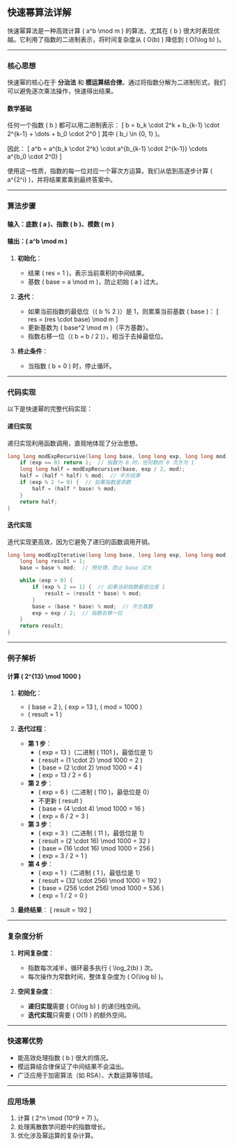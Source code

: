 ## **快速幂算法详解**

快速幂算法是一种高效计算 \( a^b \mod m \) 的算法，尤其在 \( b \) 很大时表现优越。它利用了指数的二进制表示，将时间复杂度从 \( O(b) \) 降低到 \( O(\log b) \)。

---

### **核心思想**
快速幂的核心在于 **分治法** 和 **模运算结合律**。通过将指数分解为二进制形式，我们可以避免逐次乘法操作，快速得出结果。

#### **数学基础**
任何一个指数 \( b \) 都可以用二进制表示：
\[
b = b_k \cdot 2^k + b_{k-1} \cdot 2^{k-1} + \dots + b_0 \cdot 2^0
\]
其中 \( b_i \in \{0, 1\} \)。

因此：
\[
a^b = a^{b_k \cdot 2^k} \cdot a^{b_{k-1} \cdot 2^{k-1}} \cdots a^{b_0 \cdot 2^0}
\]

使用这一性质，指数的每一位对应一个幂次方运算。我们从低到高逐步计算 \( a^{2^i} \)，并将结果累乘到最终答案中。

---

### **算法步骤**
#### 输入：底数 \( a \)、指数 \( b \)、模数 \( m \)
#### 输出：\( a^b \mod m \)

1. **初始化**：
   - 结果 \( res = 1 \)，表示当前乘积的中间结果。
   - 基数 \( base = a \mod m \)，防止初始 \( a \) 过大。

2. **迭代**：
   - 如果当前指数的最低位（\( b \% 2 \)）是 1，则累乘当前基数 \( base \)：
     \[
     res = (res \cdot base) \mod m
     \]
   - 更新基数为 \( base^2 \mod m \)（平方基数）。
   - 指数右移一位（\( b = b / 2 \)），相当于去掉最低位。

3. **终止条件**：
   - 当指数 \( b = 0 \) 时，停止循环。

---

### **代码实现**
以下是快速幂的完整代码实现：

#### **递归实现**
递归实现利用函数调用，直观地体现了分治思想。

```cpp
long long modExpRecursive(long long base, long long exp, long long mod) {
    if (exp == 0) return 1;  // 指数为 0 时，任何数的 0 次方为 1
    long long half = modExpRecursive(base, exp / 2, mod);
    half = (half * half) % mod;  // 平方结果
    if (exp % 2 != 0) {  // 如果指数是奇数
        half = (half * base) % mod;
    }
    return half;
}
```

#### **迭代实现**
迭代实现更高效，因为它避免了递归的函数调用开销。

```cpp
long long modExpIterative(long long base, long long exp, long long mod) {
    long long result = 1;
    base = base % mod;  // 预处理，防止 base 过大

    while (exp > 0) {
        if (exp % 2 == 1) {  // 如果当前指数最低位是 1
            result = (result * base) % mod;
        }
        base = (base * base) % mod;  // 平方基数
        exp = exp / 2;  // 指数右移一位
    }
    return result;
}
```

---

### **例子解析**
#### 计算 \( 2^{13} \mod 1000 \)
1. **初始化**：
   - \( base = 2 \), \( exp = 13 \), \( mod = 1000 \)
   - \( result = 1 \)

2. **迭代过程**：
   - **第 1 步**：
     - \( exp = 13 \)（二进制 \( 1101 \)，最低位是 1）
     - \( result = (1 \cdot 2) \mod 1000 = 2 \)
     - \( base = (2 \cdot 2) \mod 1000 = 4 \)
     - \( exp = 13 / 2 = 6 \)
   - **第 2 步**：
     - \( exp = 6 \)（二进制 \( 110 \)，最低位是 0）
     - 不更新 \( result \)
     - \( base = (4 \cdot 4) \mod 1000 = 16 \)
     - \( exp = 6 / 2 = 3 \)
   - **第 3 步**：
     - \( exp = 3 \)（二进制 \( 11 \)，最低位是 1）
     - \( result = (2 \cdot 16) \mod 1000 = 32 \)
     - \( base = (16 \cdot 16) \mod 1000 = 256 \)
     - \( exp = 3 / 2 = 1 \)
   - **第 4 步**：
     - \( exp = 1 \)（二进制 \( 1 \)，最低位是 1）
     - \( result = (32 \cdot 256) \mod 1000 = 192 \)
     - \( base = (256 \cdot 256) \mod 1000 = 536 \)
     - \( exp = 1 / 2 = 0 \)

3. **最终结果**：
   \[
   result = 192
   \]

---

### **复杂度分析**
1. **时间复杂度**：
   - 指数每次减半，循环最多执行 \( \log_2(b) \) 次。
   - 每次操作为常数时间，整体复杂度为 \( O(\log b) \)。

2. **空间复杂度**：
   - **递归实现**需要 \( O(\log b) \) 的递归栈空间。
   - **迭代实现**只需要 \( O(1) \) 的额外空间。

---

### **快速幂优势**
- 能高效处理指数 \( b \) 很大的情况。
- 模运算结合律保证了中间结果不会溢出。
- 广泛应用于加密算法（如 RSA）、大数运算等领域。

---

### **应用场景**
1. 计算 \( 2^n \mod (10^9 + 7) \)。
2. 处理离散数学问题中的指数增长。
3. 优化涉及幂运算的复杂计算。